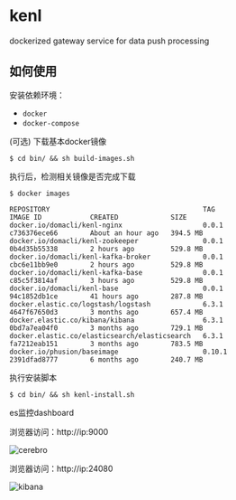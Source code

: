 # kenl

dockerized gateway service for data push processing


## 如何使用

安装依赖环境：
- `docker` 
- `docker-compose`

(可选) 下载基本docker镜像

```
$ cd bin/ && sh build-images.sh
```

执行后，检测相关镜像是否完成下载

```
$ docker images

REPOSITORY                                      TAG                 IMAGE ID            CREATED             SIZE
docker.io/domacli/kenl-nginx                    0.0.1               c736376ece66        About an hour ago   394.5 MB
docker.io/domacli/kenl-zookeeper                0.0.1               0b4d35b55338        2 hours ago         529.8 MB
docker.io/domacli/kenl-kafka-broker             0.0.1               cbc6e11bb9e0        2 hours ago         529.8 MB
docker.io/domacli/kenl-kafka-base               0.0.1               c85c5f3814af        3 hours ago         529.8 MB
docker.io/domacli/kenl-base                     0.0.1               94c1852db1ce        41 hours ago        287.8 MB
docker.elastic.co/logstash/logstash             6.3.1               4647f67650d3        3 months ago        657.4 MB
docker.elastic.co/kibana/kibana                 6.3.1               0bd7a7ea04f0        3 months ago        729.1 MB
docker.elastic.co/elasticsearch/elasticsearch   6.3.1               fa7212eab151        3 months ago        783.5 MB
docker.io/phusion/baseimage                     0.10.1              2391dfad8777        6 months ago        240.7 MB
```

执行安装脚本

```
$ cd bin/ && sh kenl-install.sh
```

es监控dashboard

浏览器访问：http://ip:9000

![cerebro](http://og0usnhfv.bkt.clouddn.com/cerebro.png)

浏览器访问：http://ip:24080

![kibana](http://og0usnhfv.bkt.clouddn.com/kibana.png)